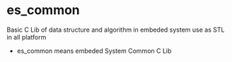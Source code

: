 # es_common
Basic C Lib of data structure and algorithm in embeded system use as STL in all platform

- es_common means embeded System Common C Lib
